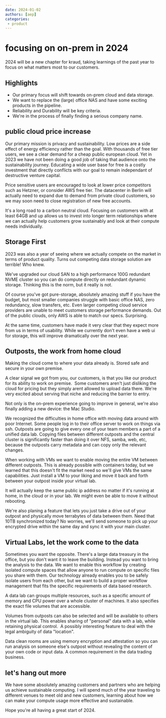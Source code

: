 ```yaml
---
date: 2024-01-02
authors: [aep]
categories:
 - product
---
```



# focusing on on-prem in 2024

2024 will be a new chapter for kraud, taking learnings of the past year to focus on what matters most to our customers.

## Highlights

 - Our primary focus will shift towards on-prem cloud and data storage.
 - We want to replace the (large) office NAS and have some exciting products in the pipeline.
 - Reliability and Durability will be key criteria. 
 - We're in the process of finally finding a serious company name.

## public cloud price increase

Our primary mission is privacy and sustainability. Low prices are a side effect of energy efficiency rather than the goal.
With thousands of free tier users, we see a clear demand for a cheap public european cloud.
Yet in 2023 we have not been doing a good job of taking that audience onto the sustainability journey.
Educating a wide user base for free is a costly investment that directly conflicts with our goal to remain independant of destructive venture capital.

Price sensitive users are encouraged to look at lower price competitors such as Hetzner, or consider AWS free tier.
The datacenter in Berlin will actually need to expand due to demand from private cloud customers, so we may soon need to close registration of new free accounts.

It's a long road to a carbon neutral cloud. Focusing on customers with at least 64GB and up allows us to invest into longer term relationships
where we can actually help customers grow sustainably and look at their compute needs individually.


## Storage First

2023 was also a year of seeing where we actually compete on the market in terms of product quality.
Turns out competing data storage solution are terrible! Who knew.

We've upgraded our cloud SAN to a high performance 100G redundant NVME cluster so you can do compute directly on redundant dynamic storage.
Thinking this is the norm, but it really is not.

Of course you've got pure-storage, absolutely amazing stuff if you have the budget, but most smaller companies struggle with basic office NAS,
zero redundancy, slow transfers, etc. Even larger competing cloud service providers are unable to meet customers storage performance demands.
Out of the public clouds, only AWS is able to match our specs. Surprising.

At the same time, customers have made it very clear that they expect more from us in terms of usability.
While we currently don't even have a web ui for storage, this will improve dramatically over the next year.


## Outposts, the work from home cloud

Making the cloud come to where your data already is. Stored safe and secure in your own premise. 

A clear signal we got from you, our customers, is that you like our product for its ability to work on premise. 
Some customers aren't just disliking the cloud for pricing but they simply arent allowed to upload data there.
We're very excited about serving that niche and reducing the barrier to entry.

Not only is the on-prem experience going to improve in general, we're also finally adding a new device: the Mac Studio.

We recognized the difficulties in home office with moving data around with poor Internet. Some people log in to their office server to work on things via ssh.
Outposts are going to give every one of your team members a part of a unified data lab.
Copying files between different outposts and the central cluster is significantly faster than doing it over NFS, samba, web, etc,
because the outposts carry metadata and can copy only the relevant changes.

When working with VMs we want to enable moving the entire VM between different outposts.
This is already possible with containers today, but we learned that this doesn't fit the market need
so we'll give VMs the same capabilities. Just install a VM to your liking and move it back and forth between your outpost inside your virtual lab. 

It will actually keep the same public ip address no matter if it's running at home, in the cloud or in your lab. We might even be able to move it without rebooting.

We're also planing a feature that lets you just take a drive out of your outpost and physically move terrabytes of data between them.
Need that 10TB synchronized today? No worries, we'll send someone to pick up your encrypted drive within the same day and sync it with your main cluster.



## Virtual Labs, let the work come to the data

Sometimes you want the opposite. There's a large data treasury in the office, but you don't want it to leave the building.
Instead you want to bring the analysis to the data. We want to enable this workflow by creating isolated compute spaces that allow
anyone to run compute on specific files you share with them. Our technology already enables you to be safely isolate users from each other,
but we want to build a proper workflow management that fits the specific requirements of data based research.

A data lab can groups multiple resources, such as a specific amount of memory and CPU power over a whole cluster of machines.
It also specifies the exact file volumes that are accessible. 

Volumes from outposts can also be selected and will be available to others in the virtual lab.
This enables sharing of "personal" data with a lab, while retaining physical control. 
A possibly interesting feature to deal with the legal ambiguity of data "location".

Data clean rooms are using memory encryption and attestation so you can run analysis on someone else's outpost without
revealing the content of your own code or input data. A common requirement in the data trading business.


## let's hang out more

We have some absolutely amazing customers and partners who are helping us achieve sustainable computing.
I will spend much of the year traveling to different venues to meet old and new customers,
learning about how we can make your compute usage more effective and sustainable.

Hope you're all having a great start of 2024.
